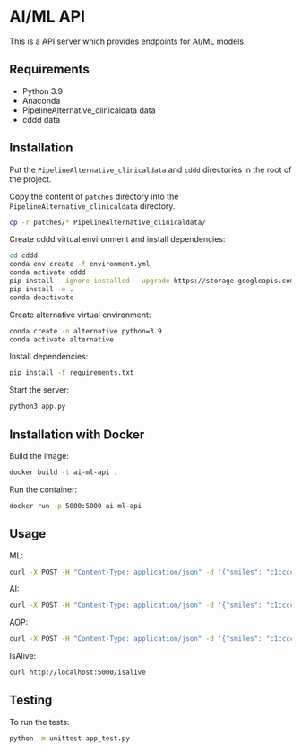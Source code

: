 # AI/ML API

This is a API server which provides endpoints for AI/ML models.

## Requirements

- Python 3.9
- Anaconda
- PipelineAlternative_clinicaldata data
- cddd data

## Installation

Put the `PipelineAlternative_clinicaldata` and `cddd` directories in the root of the project.

Copy the content of `patches` directory into the `PipelineAlternative_clinicaldata` directory.

```sh
cp -r patches/* PipelineAlternative_clinicaldata/
```

Create cddd virtual environment and install dependencies:

```sh
cd cddd
conda env create -f environment.yml
conda activate cddd
pip install --ignore-installed --upgrade https://storage.googleapis.com/tensorflow/linux/cpu/tensorflow-1.10.0-cp36-cp36m-linux_x86_64.whl
pip install -e .
conda deactivate
```

Create alternative virtual environment:

```sh
conda create -n alternative python=3.9
conda activate alternative
```

Install dependencies:

```sh
pip install -f requirements.txt
```

Start the server:

```sh
python3 app.py
```

## Installation with Docker

Build the image:

```sh
docker build -t ai-ml-api .
```

Run the container:

```sh
docker run -p 5000:5000 ai-ml-api
```

## Usage

ML:

```sh
curl -X POST -H "Content-Type: application/json" -d '{"smiles": "c1ccccc1O"}' http://localhost:5000/ml/evaluate -o results.csv
```

AI:

```sh
curl -X POST -H "Content-Type: application/json" -d '{"smiles": "c1ccccc1O"}' http://localhost:5000/ai/evaluate
```

AOP:

```sh
curl -X POST -H "Content-Type: application/json" -d '{"smiles": "c1ccccc1O"}' http://localhost:5000/aop/evaluate
```

IsAlive:

```sh
curl http://localhost:5000/isalive
```

## Testing

To run the tests:

```sh
python -m unittest app_test.py
```